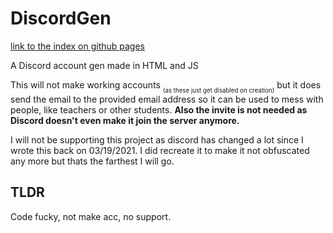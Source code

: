# DiscordGen
<a href="https://roblox-thot.github.io/DiscordGen/">link to the index on github pages</a><p>
A Discord account gen made in HTML and JS

This will not make working accounts <sub><sub>(as these just get disabled on creation)</sub></sub> but it does send the email to the provided email address so it can be used to mess with people, like teachers or other students. <b>Also the invite is not needed as Discord doesn't even make it join the server anymore.</b>

I will not be supporting this project as discord has changed a lot since I wrote this back on 03/19/2021.  I did recreate it to make it not obfuscated any more but thats the farthest I will go.

## TLDR 

Code fucky, not make acc, no support.
